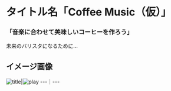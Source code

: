 # タイトル名「Coffee Music（仮）」
### **「音楽に合わせて美味しいコーヒーを作ろう」**
未来のバリスタになるために…
## イメージ画像
![title](https://github.com/juncocoa0731/Cacaomas_Cafe/blob/master/readme/title.png)|![play](https://github.com/juncocoa0731/Cacaomas_Cafe/blob/master/readme/play.png)
---｜---

